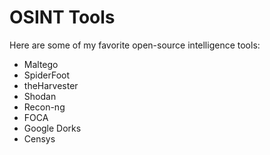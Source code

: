 # OSINT Tools

Here are some of my favorite open-source intelligence tools:  

- Maltego  
- SpiderFoot  
- theHarvester  
- Shodan  
- Recon-ng  
- FOCA  
- Google Dorks  
- Censys
